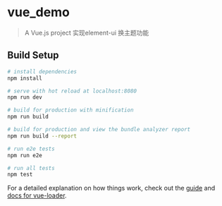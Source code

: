 <!--
 * @Author: WangYu
 * @Date: 2019-12-24 18:02:32
 * @LastEditors: WangYu
 * @LastEditTime: 2019-12-25 15:27:34
 -->
# vue_demo

> A Vue.js project
> 实现element-ui 换主题功能

## Build Setup

``` bash
# install dependencies
npm install

# serve with hot reload at localhost:8080
npm run dev

# build for production with minification
npm run build

# build for production and view the bundle analyzer report
npm run build --report

# run e2e tests
npm run e2e

# run all tests
npm test
```

For a detailed explanation on how things work, check out the [guide](http://vuejs-templates.github.io/webpack/) and [docs for vue-loader](http://vuejs.github.io/vue-loader).
